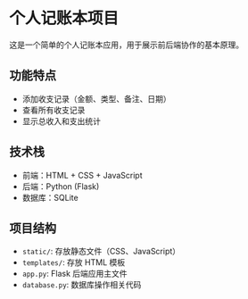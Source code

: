 # 个人记账本项目

这是一个简单的个人记账本应用，用于展示前后端协作的基本原理。

## 功能特点
- 添加收支记录（金额、类型、备注、日期）
- 查看所有收支记录
- 显示总收入和支出统计

## 技术栈
- 前端：HTML + CSS + JavaScript
- 后端：Python (Flask)
- 数据库：SQLite

## 项目结构
- `static/`: 存放静态文件（CSS、JavaScript）
- `templates/`: 存放 HTML 模板
- `app.py`: Flask 后端应用主文件
- `database.py`: 数据库操作相关代码